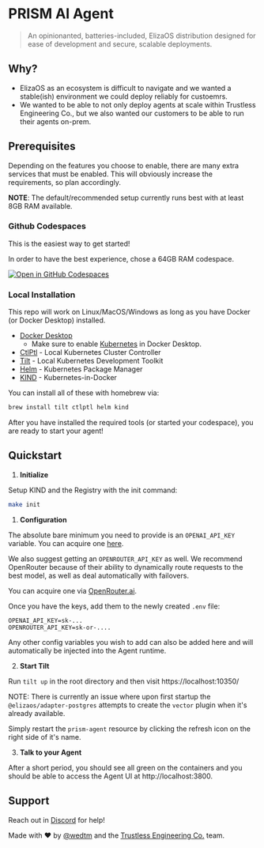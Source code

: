 
# PRISM AI Agent

> An opinionanted, batteries-included, ElizaOS distribution designed for ease of development and secure, scalable deployments.

## Why?

* ElizaOS as an ecosystem is difficult to navigate and we wanted a stable(ish) environment we could deploy reliably for custoemrs.
* We wanted to be able to not only deploy agents at scale within Trustless Engineering Co., but we also wanted our customers to be able to run their agents on-prem.

## Prerequisites

Depending on the features you choose to enable, there are many extra services that must be enabled.
This will obviously increase the requirements, so plan accordingly.

**NOTE**: The default/recommended setup currently runs best with at least 8GB RAM available.

### Github Codespaces
This is the easiest way to get started!

In order to have the best experience, chose a 64GB RAM codespace.

[![Open in GitHub Codespaces](https://github.com/codespaces/badge.svg)](https://codespaces.new/prism-sh/prism-agent)

### Local Installation

This repo will work on Linux/MacOS/Windows as long as you have Docker (or Docker Desktop) installed.

* [Docker Desktop](https://www.docker.com/products/docker-desktop/)
  * Make sure to enable [Kubernetes](https://docs.docker.com/desktop/features/kubernetes/) in Docker Desktop.
* [CtlPtl](https://github.com/tilt-dev/ctlptl) - Local Kubernetes Cluster Controller
* [Tilt](https://docs.tilt.dev/install.html) - Local Kubernetes Development Toolkit
* [Helm](https://helm.sh/docs/intro/install/) - Kubernetes Package Manager
* [KIND](https://kind.sigs.k8s.io/) - Kubernetes-in-Docker

You can install all of these with homebrew via:

```bash
brew install tilt ctlptl helm kind
```

After you have installed the required tools (or started your codespace), you are ready to start your agent!

## Quickstart

1. **Initialize**

  Setup KIND and the Registry with the init command:

  ```bash
  make init
  ```

1. **Configuration** 

  The absolute bare minimum you need to provide is an `OPENAI_API_KEY` variable.
  You can acquire one [here](https://platform.openai.com/docs/overview).


  We also suggest getting an `OPENROUTER_API_KEY` as well.
  We recommend OpenRouter because of their ability to dynamically route requests to the best model, as well as deal automatically with failovers.

  You can acquire one via [OpenRouter.ai](https://openrouter.ai/).

  Once you have the keys, add them to the newly created `.env` file:

  ```
  OPENAI_API_KEY=sk-...
  OPENROUTER_API_KEY=sk-or-....
  ```

  Any other config variables you wish to add can also be added here and will automatically be injected into the Agent runtime.

2. **Start Tilt**

  Run `tilt up` in the root directory and then visit https://localhost:10350/

NOTE: There is currently an issue where upon first startup the `@elizaos/adapter-postgres` attempts to create the `vector` plugin when it's already available.

Simply restart the `prism-agent` resource by clicking the refresh icon on the right side of it's name.

3. **Talk to your Agent**

  After a short period, you should see all green on the containers and you should be able to access the Agent UI at http://localhost:3800.


## Support

Reach out in [Discord](https://trustless.community) for help!

Made with ❤️ by [@wedtm](https://x.com/wedtm) and the [Trustless Engineering Co.](https://trustless.engineering/) team.
